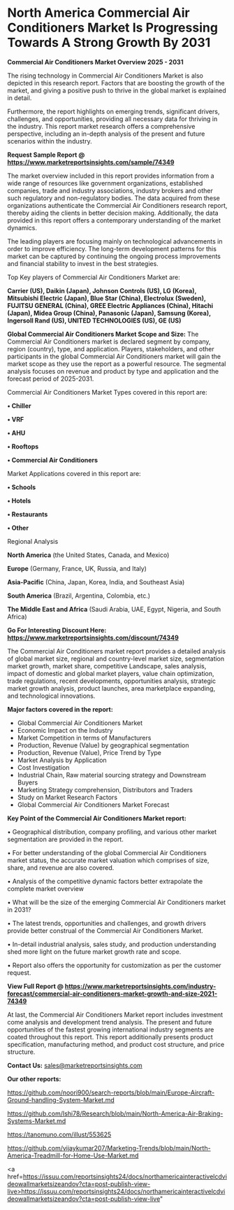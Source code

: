 # North America Commercial Air Conditioners Market Is Progressing Towards A Strong Growth By 2031

<Strong> Commercial Air Conditioners Market Overview 2025 - 2031</strong>

The rising technology in Commercial Air Conditioners Market is also depicted in this research report. Factors that are boosting the growth of the market, and giving a positive push to thrive in the global market is explained in detail.

Furthermore, the report highlights on emerging trends, significant drivers, challenges, and opportunities, providing all necessary data for thriving in the industry. This report market research offers a comprehensive perspective, including an in-depth analysis of the present and future scenarios within the industry.

<strong>Request Sample Report @ <a href=https://www.marketreportsinsights.com/sample/74349>https://www.marketreportsinsights.com/sample/74349</a></strong>

The market overview included in this report provides information from a wide range of resources like government organizations, established companies, trade and industry associations, industry brokers and other such regulatory and non-regulatory bodies. The data acquired from these organizations authenticate the Commercial Air Conditioners research report, thereby aiding the clients in better decision making. Additionally, the data provided in this report offers a contemporary understanding of the market dynamics.

The leading players are focusing mainly on technological advancements in order to improve efficiency. The long-term development patterns for this market can be captured by continuing the ongoing process improvements and financial stability to invest in the best strategies.

Top Key players of Commercial Air Conditioners Market are:

<strong>Carrier (US), Daikin (Japan), Johnson Controls (US), LG (Korea), Mitsubishi Electric (Japan), Blue Star (China), Electrolux (Sweden), FUJITSU GENERAL (China), GREE Electric Appliances (China), Hitachi (Japan), Midea Group (China), Panasonic (Japan), Samsung (Korea), Ingersoll Rand (US), UNITED TECHNOLOGIES (US), GE (US)</strong>

<strong><b>Global Commercial Air Conditioners Market Scope and Size:</b></strong>
The Commercial Air Conditioners market is declared segment by company, region (country), type, and application. Players, stakeholders, and other participants in the global Commercial Air Conditioners market will gain the market scope as they use the report as a powerful resource. The segmental analysis focuses on revenue and product by type and application and the forecast period of 2025-2031.

Commercial Air Conditioners Market Types covered in this report are:

<strong>• Chiller

• VRF

• AHU

• Rooftops

• Commercial Air Conditioners</strong>

Market Applications covered in this report are:

<strong>• Schools

• Hotels

• Restaurants

• Other</strong> 

Regional Analysis

<strong>North America</strong> (the United States, Canada, and Mexico)

<strong>Europe</strong> (Germany, France, UK, Russia, and Italy)

<strong>Asia-Pacific</strong> (China, Japan, Korea, India, and Southeast Asia)

<strong>South America</strong> (Brazil, Argentina, Colombia, etc.)

<strong>The Middle East and Africa</strong> (Saudi Arabia, UAE, Egypt, Nigeria, and South Africa)

<strong>Go For Interesting Discount Here: <a href=https://www.marketreportsinsights.com/discount/74349>https://www.marketreportsinsights.com/discount/74349</a></strong>

The Commercial Air Conditioners market report provides a detailed analysis of global market size, regional and country-level market size, segmentation market growth, market share, competitive Landscape, sales analysis, impact of domestic and global market players, value chain optimization, trade regulations, recent developments, opportunities analysis, strategic market growth analysis, product launches, area marketplace expanding, and technological innovations.

<strong><b>Major factors covered in the report:</b></strong>
<ul>
  <li>Global Commercial Air Conditioners Market </li>
  <li>Economic Impact on the Industry</li>
  <li>Market Competition in terms of Manufacturers</li>
  <li>Production, Revenue (Value) by geographical segmentation</li>
  <li>Production, Revenue (Value), Price Trend by Type</li>
  <li>Market Analysis by Application</li>
  <li>Cost Investigation</li>
  <li>Industrial Chain, Raw material sourcing strategy and Downstream Buyers</li>
  <li>Marketing Strategy comprehension, Distributors and Traders</li>
  <li>Study on Market Research Factors</li>
  <li>Global Commercial Air Conditioners Market Forecast</li>
</ul>

<strong><b>Key Point of the Commercial Air Conditioners Market report:</b></strong>

• Geographical distribution, company profiling, and various other market segmentation are provided in the report.

• For better understanding of the global Commercial Air Conditioners market status, the accurate market valuation which comprises of size, share, and revenue are also covered.

• Analysis of the competitive dynamic factors better extrapolate the complete market overview

• What will be the size of the emerging Commercial Air Conditioners market in 2031?

• The latest trends, opportunities and challenges, and growth drivers provide better construal of the Commercial Air Conditioners Market.

• In-detail industrial analysis, sales study, and production understanding shed more light on the future market growth rate and scope.

• Report also offers the opportunity for customization as per the customer request.

<strong><b>View Full Report @ <a href=https://www.marketreportsinsights.com/industry-forecast/commercial-air-conditioners-market-growth-and-size-2021-74349>https://www.marketreportsinsights.com/industry-forecast/commercial-air-conditioners-market-growth-and-size-2021-74349</a></b></strong>


At last, the Commercial Air Conditioners Market report includes investment come analysis and development trend analysis. The present and future opportunities of the fastest growing international industry segments are coated throughout this report. This report additionally presents product specification, manufacturing method, and product cost structure, and price structure.

<strong>Contact Us:</strong>
sales@marketreportsinsights.com

<strong>Our other reports:</strong>

<a href=https://github.com/noori900/search-reports/blob/main/Europe-Aircraft-Ground-handling-System-Market.md>https://github.com/noori900/search-reports/blob/main/Europe-Aircraft-Ground-handling-System-Market.md</a>

<a href=https://github.com/Ishi78/Research/blob/main/North-America-Air-Braking-Systems-Market.md>https://github.com/Ishi78/Research/blob/main/North-America-Air-Braking-Systems-Market.md</a>

<a href=https://tanomuno.com/illust/553625>https://tanomuno.com/illust/553625</a>

<a href=https://github.com/vijaykumar207/Marketing-Trends/blob/main/North-America-Treadmill-for-Home-Use-Market.md>https://github.com/vijaykumar207/Marketing-Trends/blob/main/North-America-Treadmill-for-Home-Use-Market.md</a>

<a href=https://issuu.com/reportsinsights24/docs/northamericainteractivelcdvideowallmarketsizeandov?cta=post-publish-view-live>https://issuu.com/reportsinsights24/docs/northamericainteractivelcdvideowallmarketsizeandov?cta=post-publish-view-live</a>"
